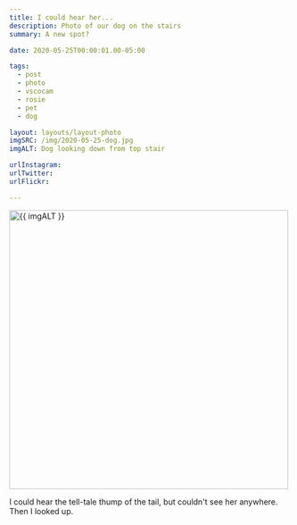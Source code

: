 ```yaml
---
title: I could hear her...
description: Photo of our dog on the stairs
summary: A new spot?

date: 2020-05-25T00:00:01.00-05:00

tags:
  - post
  - photo
  - vscocam
  - rosie
  - pet
  - dog

layout: layouts/layout-photo
imgSRC: /img/2020-05-25-dog.jpg
imgALT: Dog looking down from top stair

urlInstagram:
urlTwitter:
urlFlickr:

---
```

<p><img class="u-photo img-polaroid" src="{{ imgSRC }}" alt="{{ imgALT }}" width="500" height="500"></p>

I could hear the tell-tale thump of the tail, but couldn't see her anywhere. Then I looked up.

